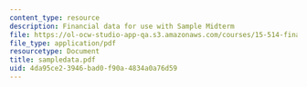 ```yaml
---
content_type: resource
description: Financial data for use with Sample Midterm
file: https://ol-ocw-studio-app-qa.s3.amazonaws.com/courses/15-514-financial-and-managerial-accounting-summer-2003/4da95ce23946bad0f90a4834a0a76d59_sampledata.pdf
file_type: application/pdf
resourcetype: Document
title: sampledata.pdf
uid: 4da95ce2-3946-bad0-f90a-4834a0a76d59
---
```

